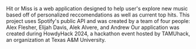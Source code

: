 Hit or Miss is a web application designed to help user's explore new music based off of personalized reccomendations as well as current top hits. 
This project uses Spotify's public API and was created by a team of four people: Alex Flesher, Elijah Davis, Alek Alvere, and Andrew
Our application was created during HowdyHack 2024, a hackathon event hosted by TAMUhack, an organization at Texas A&M University.
